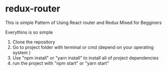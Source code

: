 # redux-router
This is simple Pattern of Using React router and Redux Mixed for Begginers


Everythins is so simple
1. Clone the repository
2. Go to project folder with terminal or cmd (depend on your operating system )
3. Use "npm install" or "yarn install" to install all of project dependencies
4. run the project with "npm start" or "yarn start"
